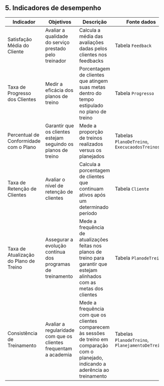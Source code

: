 ## 5. Indicadores de desempenho


| **Indicador**                       | **Objetivos**                                                  | **Descrição**                                                                                                                    | **Fonte dados**                        | **Perspectiva**         |
|-------------------------------------|----------------------------------------------------------------|----------------------------------------------------------------------------------------------------------------------------------|----------------------------------------|-------------------------|
| Satisfação Média do Cliente         | Avaliar a qualidade do serviço prestado pelo treinador         | Calcula a média das avaliações dadas pelos clientes nos feedbacks                                                                 | Tabela `Feedback`                      | Cliente                 |
| Taxa de Progresso dos Clientes      | Medir a eficácia dos planos de treino                          | Porcentagem de clientes que atingem suas metas dentro do tempo estipulado no plano de treino                                      | Tabela `Progresso`   | Processos internos      |
| Percentual de Conformidade com o Plano | Garantir que os clientes estejam seguindo os planos de treino  | Mede a proporção de treinos realizados versus os planejados                                                                       | Tabelas `PlanoDeTreino`, `ExecucaodosTreinos` | Processos internos      |
| Taxa de Retenção de Clientes        | Avaliar o nível de retenção de clientes                        | Calcula a porcentagem de clientes que continuam ativos após um determinado período                                                | Tabela `Cliente`                       | Processos internos                 |
| Taxa de Atualização do Plano de Treino | Assegurar a evolução contínua dos programas de treinamento    | Mede a frequência de atualizações feitas nos planos de treino para garantir que estejam alinhados com as metas dos clientes      | Tabela `PlanodeTreino`                 | Processos internos      |
| Consistência de Treinamento         | Avaliar a regularidade com que os clientes frequentam a academia | Mede a frequência com que os clientes comparecem às sessões de treino em comparação com o planejado, indicando a aderência ao treinamento | Tabelas `PlanodeTreino`, `PlanejamentoDeTreinos` | Cliente                 |

